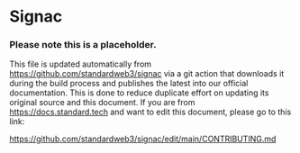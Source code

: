 # Signac
### Please note this is a placeholder.
This file is updated automatically from https://github.com/standardweb3/signac via a git action that downloads it during the build process and publishes the latest into our official documentation. This is done to reduce duplicate effort on updating its original source and this document. If you are from https://docs.standard.tech and want to edit this document, please go to this link:

https://github.com/standardweb3/signac/edit/main/CONTRIBUTING.md

